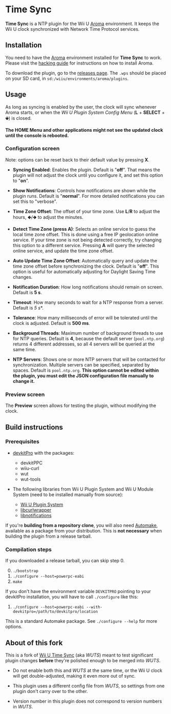 # Time Sync

**Time Sync** is a NTP plugin for the Wii U [Aroma](https://aroma.foryour.cafe/)
environment. It keeps the Wii U clock synchronized with Network Time Protocol services.


## Installation

You need to have the [Aroma](https://aroma.foryour.cafe/) environment installed for **Time
Sync** to work. Please visit the [hacking guide](https://wiiu.hacks.guide/) for
instructions on how to install Aroma.

To download the plugin, go to the [releases page](releases). The `.wps` should be placed
on your SD card, in `sd:/wiiu/environments/aroma/plugins`.


## Usage

As long as syncing is enabled by the user, the clock will sync whenever Aroma starts, or
when the *Wii U Plugin System Config Menu* (**L** + **SELECT** + **🡻**) is closed.

**The HOME Menu and other applications might not see the updated clock until the console
is rebooted.**


### Configuration screen

Note: options can be reset back to their default value by pressing **X**.

 - **Syncing Enabled**: Enables the plugin. Default is "**off**". That means the plugin
   will not adjust the clock until you configure it, and set this option to "**on**".

 - **Show Notifications**: Controls how notifications are shown while the plugin
   runs. Default is "**normal**". For more detailed notifications you can set this to
   "verbose".

 - **Time Zone Offset**: The offset of your time zone. Use **L**/**R** to adjust the
   hours, **🡸**/**🡺** to adjust the minutes.

 - **Detect Time Zone (press A)**: Selects an online service to guess the local time zone
   offset. This is done using a free IP geolocation online service. If your time zone is
   not being detected correctly, try changing this option to a different service. Pressing
   **A** will query the selected online service, and update the time zone offset.

 - **Auto Update Time Zone Offset**: Automatically query and update the time zone offset
   before synchronizing the clock. Default is "**off**". This option is useful for
   automatically adjusting for Daylight Saving Time changes.

 - **Notification Duration**: How long notifications should remain on screen. Default is
   **5 s**.

 - **Timeout**: How many seconds to wait for a NTP response from a server. Default is *5
   s**.

 - **Tolerance**: How many milliseconds of error will be tolerated until
   the clock is adjusted. Default is **500 ms**.

 - **Background Threads**: Maximum number of background threads to use for NTP
   queries. Default is **4**, because the default server (`pool.ntp.org`) returns 4
   different addresses, so all 4 servers will be queried at the same time.

 - **NTP Servers**: Shows one or more NTP servers that will be contacted for
   synchronization. Multiple servers can be specified, separated by spaces. Default is
   `pool.ntp.org`. **This option cannot be edited within the plugin, you must edit the
   JSON configuration file manually to change it.**


### Preview screen

The **Preview** screen allows for testing the plugin, without modifying the clock.


## Build instructions

### Prerequisites

 - [devkitPro](https://devkitpro.org/) with the packages:

   - devkitPPC
   - wiiu-curl
   - wut
   - wut-tools

 - The following libraries from Wii U Plugin System and Wii U Module System (need to be
   installed manually from source):
   - [Wii U Plugin System](https://github.com/wiiu-env/WiiUPluginSystem)
   - [libcurlwrapper](https://github.com/wiiu-env/libcurlwrapper)
   - [libnotifications](https://github.com/wiiu-env/libnotifications)

If you're **building from a repository clone**, you will also need
[Automake](https://www.gnu.org/software/automake/), available as a package from your
distribution. This is **not necessary** when building the plugin from a release tarball.


### Compilation steps

If you downloaded a release tarball, you can skip step 0.

0. `./bootstrap`
1. `./configure --host=powerpc-eabi`
2. `make`

If you don't have the environment variable `DEVKITPRO` pointing to your devkitPro
installation, you will have to call `./configure` like this:

1. `./configure --host=powerpc-eabi --with-devkitpro=/path/to/devkitpro/location`

This is a standard Automake package. See `./configure --help` for more options.


## About of this fork

This is a fork of [Wii U Time Sync](https://github.com/Nightkingale/Wii-U-Time-Sync) (aka
*WUTS*) meant to test significant plugin changes **before** they're polished enough to be
merged into *WUTS*.

- Do not enable both this and *WUTS* at the same time, or the Wii U clock will get
  double-adjusted, making it even more out of sync.

- This plugin uses a different config file from *WUTS*, so settings from one plugin don't
  carry over to the other.

- Version number in this plugin does not correspond to version numbers in *WUTS*.
